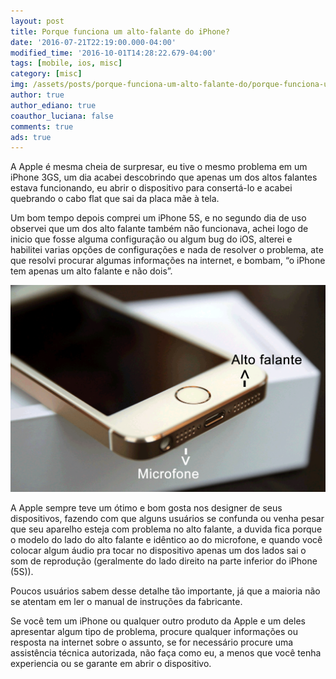 ```yaml
---
layout: post
title: Porque funciona um alto-falante do iPhone?
date: '2016-07-21T22:19:00.000-04:00'
modified_time: '2016-10-01T14:28:22.679-04:00'
tags: [mobile, ios, misc]
category: [misc]
img: /assets/posts/porque-funciona-um-alto-falante-do/porque-funciona-um-alto-falante-do.jpg
author: true
author_ediano: true
coauthor_luciana: false
comments: true
ads: true
---
```


A Apple é mesma cheia de surpresar, eu tive o mesmo problema em um iPhone 3GS, um dia acabei descobrindo que apenas um dos altos falantes estava funcionando, eu abrir o dispositivo para consertá-lo e acabei quebrando o cabo flat que sai da placa mãe à tela.

Um bom tempo depois comprei um iPhone 5S, e no segundo dia de uso observei que um dos alto falante também não funcionava, achei logo de inicio que fosse alguma configuração ou algum bug do iOS, alterei e habilitei varias opções de configurações e nada de resolver o problema, ate que resolvi procurar algumas informações na internet, e bombam, “o iPhone tem apenas um alto falante e não dois”.

![Microfone e alto-falante do Iphone](/assets/posts/porque-funciona-um-alto-falante-do/iphone-microfone-alto-falante.png)

A Apple sempre teve um ótimo e bom gosta nos designer de seus dispositivos, fazendo com que alguns usuários se confunda ou venha pesar que seu aparelho esteja com problema no alto falante, a duvida fica porque o modelo do lado do alto falante e idêntico ao do microfone, e quando você colocar algum áudio pra tocar no dispositivo apenas um dos lados sai o som de reprodução (geralmente do lado direito na parte inferior do iPhone (5S)).

Poucos usuários sabem desse detalhe tão importante, já que a maioria não se atentam em ler o manual de instruções da fabricante.

Se você tem um iPhone ou qualquer outro produto da Apple e um deles apresentar algum tipo de problema, procure qualquer informações ou resposta na internet sobre o assunto, se for necessário procure uma assistência técnica autorizada, não faça como eu, a menos que você tenha experiencia ou se garante em abrir o dispositivo.